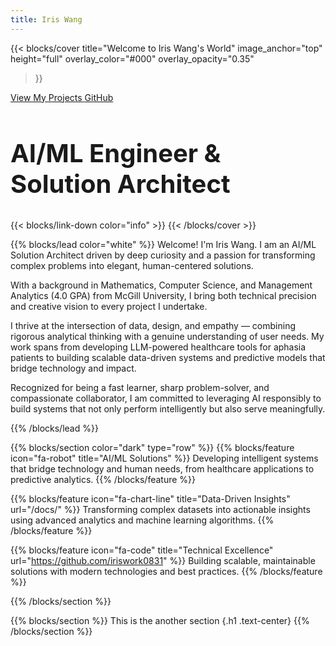 ```yaml
---
title: Iris Wang
---
```


{{< blocks/cover 
    title="Welcome to Iris Wang's World" 
    image_anchor="top" 
    height="full"
    overlay_color="#000"
    overlay_opacity="0.35"
>}}




<a class="btn btn-lg btn-primary me-3 mb-4" href="/docs/">
  View My Projects <i class="fas fa-arrow-alt-circle-right ms-2"></i>
</a>
<a class="btn btn-lg btn-secondary me-3 mb-4" href="https://github.com/iriswork0831">
  GitHub <i class="fab fa-github ms-2 "></i>
</a>
<h2 class="mt-5" style="font-size: 2.5rem; font-weight: bold;">AI/ML Engineer & Solution Architect</h2>
{{< blocks/link-down color="info" >}}
{{< /blocks/cover >}}



{{% blocks/lead color="white" %}}
Welcome! I'm Iris Wang. I am an AI/ML Solution Architect driven by deep curiosity and a passion for transforming complex problems into elegant, human-centered solutions. 

With a background in Mathematics, Computer Science, and Management Analytics (4.0 GPA) from McGill University, I bring both technical precision and creative vision to every project I undertake.

I thrive at the intersection of data, design, and empathy — combining rigorous analytical thinking with a genuine understanding of user needs. My work spans from developing LLM-powered healthcare tools for aphasia patients to building scalable data-driven systems and predictive models that bridge technology and impact.

Recognized for being a fast learner, sharp problem-solver, and compassionate collaborator, I am committed to leveraging AI responsibly to build systems that not only perform intelligently but also serve meaningfully.

{{% /blocks/lead %}}


{{% blocks/section color="dark" type="row" %}}
{{% blocks/feature icon="fa-robot" title="AI/ML Solutions" %}}
Developing intelligent systems that bridge technology and human needs, from healthcare applications to predictive analytics.
{{% /blocks/feature %}}

{{% blocks/feature icon="fa-chart-line" title="Data-Driven Insights" url="/docs/" %}}
Transforming complex datasets into actionable insights using advanced analytics and machine learning algorithms.
{{% /blocks/feature %}}

{{% blocks/feature icon="fa-code" title="Technical Excellence" url="https://github.com/iriswork0831" %}}
Building scalable, maintainable solutions with modern technologies and best practices.
{{% /blocks/feature %}}

{{% /blocks/section %}}

{{% blocks/section %}}
This is the another section
{.h1 .text-center}
{{% /blocks/section %}}